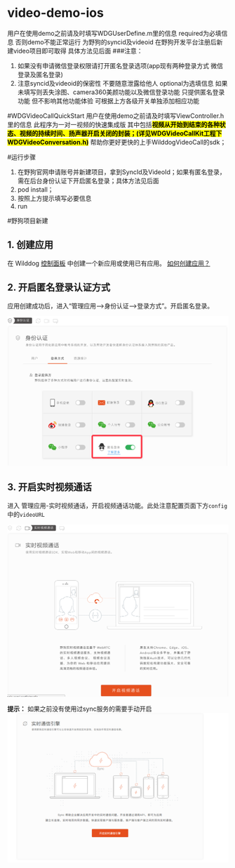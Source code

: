# video-demo-ios
用户在使用demo之前请及时填写WDGUserDefine.m里的信息 
required为必填信息 否则demo不能正常运行 为野狗的syncid及videoid 在野狗开发平台注册后新建video项目即可取得 具体方法见后面
###注意：
1. 如果没有申请微信登录权限请打开匿名登录选项(app现有两种登录方式 微信登录及匿名登录) 
2. 注意syncid及videoid的保密性 不要随意泄露给他人 
optional为选填信息 如果未填写则丢失涂图、camera360美颜功能以及微信登录功能 只提供匿名登录功能 但不影响其他功能体验 可根据上方各级开关单独添加相应功能

#WDGVideoCallQuickStart
用户在使用demo之前请及时填写ViewController.h里的信息 
此程序为一对一视频的快速集成版 其中包括<mark>**视频从开始到结束的各种状态、视频的持续时间、扬声器开启关闭的封装；(详见WDGVideoCallKit工程下WDGVideoConversation.h)**</mark> 帮助你更好更快的上手WilddogVideoCall的sdk；

#运行步骤
1. 在野狗官网申请账号并新建项目，拿到SyncId及VideoId；如果有匿名登录，需在后台身份认证下开启匿名登录；具体方法见后面
2. pod install；
3. 按照上方提示填写必要信息
4. run

#野狗项目新建
## 1. 创建应用

在 Wilddog [控制面板](https://www.wilddog.com/dashboard/) 中创建一个新应用或使用已有应用。 [如何创建应用？](https://docs.wilddog.com/console/creat.html)

## 2. 开启匿名登录认证方式

应用创建成功后，进入“管理应用-->身份认证-->登录方式”。开启匿名登录。

![](https://github.com/WildDogTeam/video-demo-android-conference/raw/master/images/openanonymous.png)

## 3. 开启实时视频通话

进入 管理应用-实时视频通话，开启视频通话功能。此处注意配置页面下方`config`中的`videoURL`

![](https://github.com/WildDogTeam/video-demo-android-conference/raw/master/images/video_quickstart_openVideo.png)

**提示：**
如果之前没有使用过sync服务的需要手动开启
![](https://github.com/WildDogTeam/video-demo-android-conference/raw/master/images/opensync.png)




